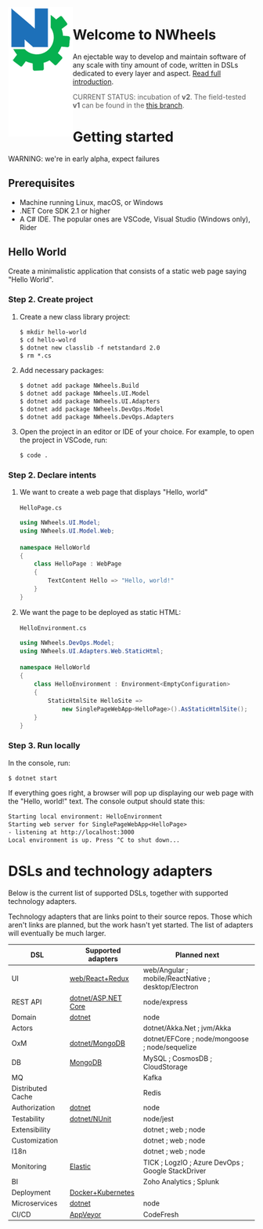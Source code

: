 <img align="left" src="docs/images/logo-132x164.png"/>

# Welcome to NWheels

An ejectable way to develop and maintain software of any scale with tiny amount of code, written in DSLs dedicated to every layer and aspect. [Read full introduction](docs/).

> CURRENT STATUS: incubation of **v2**. The field-tested **v1** can be found in the [this branch](https://github.com/nwheels-io/NWheels/tree/gen-1).

# Getting started

WARNING: we're in early alpha, expect failures

## Prerequisites

- Machine running Linux, macOS, or Windows
- .NET Core SDK 2.1 or higher
- A C# IDE. The popular ones are VSCode, Visual Studio (Windows only), Rider

## Hello World

Create a minimalistic application that consists of a static web page saying "Hello World".

### Step 2. Create project

1. Create a new class library project:

    ```
    $ mkdir hello-world
    $ cd hello-wolrd
    $ dotnet new classlib -f netstandard 2.0
    $ rm *.cs
    ```

2. Add necessary packages:

    ```
    $ dotnet add package NWheels.Build
    $ dotnet add package NWheels.UI.Model
    $ dotnet add package NWheels.UI.Adapters
    $ dotnet add package NWheels.DevOps.Model
    $ dotnet add package NWheels.DevOps.Adapters
    ```

3. Open the project in an editor or IDE of your choice. For example, to open the project in VSCode, run:

    ```
    $ code .
    ```

### Step 2. Declare intents

1. We want to create a web page that displays "Hello, world"

    `HelloPage.cs`
    
    ```c#
    using NWheels.UI.Model;
    using NWheels.UI.Model.Web;
    
    namespace HelloWorld
    {
        class HelloPage : WebPage
        {
            TextContent Hello => "Hello, world!"
        }
    }
    ```

1. We want the page to be deployed as static HTML:

     `HelloEnvironment.cs`

    ```c#
    using NWheels.DevOps.Model;
    using NWheels.UI.Adapters.Web.StaticHtml;

    namespace HelloWorld
    {
        class HelloEnvironment : Environment<EmptyConfiguration>
        {
            StaticHtmlSite HelloSite => 
                new SinglePageWebApp<HelloPage>().AsStaticHtmlSite();
        }
    }
    ```

### Step 3. Run locally

In the console, run:

```
$ dotnet start
```

If everything goes right, a browser will pop up displaying our web page with the "Hello, world!" text. The console output should state this:

```
Starting local environment: HelloEnvironment
Starting web server for SinglePageWebApp<HelloPage>
- listening at http://localhost:3000
Local environment is up. Press ^C to shut down...
```

# DSLs and technology adapters

Below is the current list of supported DSLs, together with supported technology adapters.

Technology adapters that are links point to their source repos. Those which aren't links are planned, but the work hasn't yet started. The list of adapters will eventually be much larger.

DSL|Supported adapters|Planned next
---|---|---
UI | [web/React+Redux]() | web/Angular ; mobile/ReactNative ; desktop/Electron
REST API | [dotnet/ASP.NET Core]() | node/express
Domain | [dotnet]() | node
Actors | | dotnet/Akka.Net ; jvm/Akka
OxM | [dotnet/MongoDB]() | dotnet/EFCore ; node/mongoose ; node/sequelize
DB | [MongoDB]() | MySQL ; CosmosDB ; CloudStorage | [Elastic]() | TICK ; 
MQ | | Kafka
Distributed Cache | | Redis
Authorization | [dotnet]() | node
Testability | [dotnet/NUnit]() | node/jest
Extensibility | | dotnet ; web ; node
Customization | | dotnet ; web ; node
I18n | | dotnet ; web ; node
Monitoring | [Elastic]() | TICK ; LogzIO ; Azure DevOps ; Google StackDriver
BI | | Zoho Analytics ; Splunk
Deployment | [Docker+Kubernetes]() |
Microservices | [dotnet]() | node
CI/CD | [AppVeyor]() | CodeFresh
